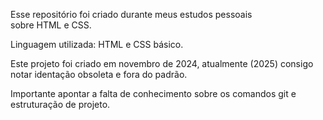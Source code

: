 Esse repositório foi criado durante meus estudos pessoais sobre HTML e CSS.

Linguagem utilizada: HTML e CSS básico.

Este projeto foi criado em novembro de 2024, atualmente (2025) consigo notar identação obsoleta e fora do padrão.

Importante apontar a falta de conhecimento sobre os comandos git e estruturação de projeto.